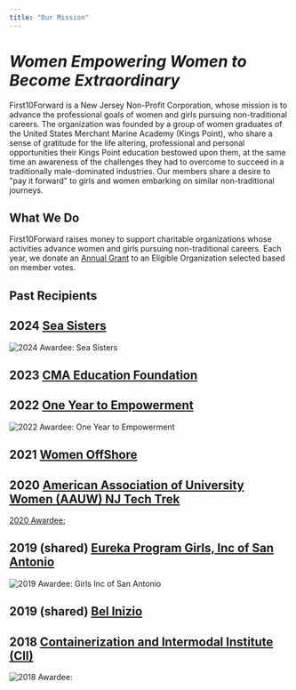 ```yaml
---
title: "Our Mission"
---
```


# _Women Empowering Women to Become Extraordinary_
 
First10Forward is a New Jersey Non-Profit Corporation, whose mission is to advance the professional goals of women and girls pursuing 
non-traditional careers. The organization was founded by a group of women graduates of the United States Merchant Marine 
Academy (Kings Point), who share a sense of gratitude for the life altering, professional and personal opportunities their Kings Point 
education bestowed upon them, at the same time an awareness of the challenges they had to overcome to succeed in a traditionally 
male-dominated industries. Our members share a desire to "pay it forward" to girls and women embarking on similar non-traditional journeys.
 
## What We Do

First10Forward raises money to support charitable organizations whose activities advance women and girls pursuing non-traditional careers.
Each year, we donate an [Annual Grant](../annual-grant) to an Eligible Organization selected based on member votes.

## Past Recipients

## 2024 [Sea Sisters](https://www.seasisters.org/)
![2024 Awardee: Sea Sisters](img/photos/24-grantee_2.jpg)

## 2023 [CMA Education Foundation](https://cma-edu.org)
<!-- ![2023 Awardee: ]() -->

## 2022 [One Year to Empowerment](https://oneyeartoempowerment.org/)
![2022 Awardee: One Year to Empowerment](img/photos/22-grantee.jpg)

## 2021 [Women OffShore](https://womenoffshore.org/)
<!-- ![2021 Awardee: Women Offshore]() -->

## 2020 [American Association of University Women (AAUW) NJ Tech Trek](https://www.aauw.org/resources/programs/tech-trek/)
[2020 Awardee: ](20-grantee.png)

## 2019 (shared) [Eureka Program Girls, Inc of San Antonio](https://www.girlsincsa.org/)
![2019 Awardee: Girls Inc of San Antonio](img/photos/21-grantee.jpg)

## 2019 (shared) [Bel Inizio](https://bel-inizio.org/)

## 2018 [Containerization and Intermodal Institute (CII)](https://www.containerization.org/scholarships)
![2018 Awardee: ](img/photos/18-grantee.jpg)

<!-- 2017 []() -->


